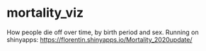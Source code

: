 # mortality_viz
How people die off over time, by birth period and sex.
Running on shinyapps:
https://florentin.shinyapps.io/Mortality_2020update/

